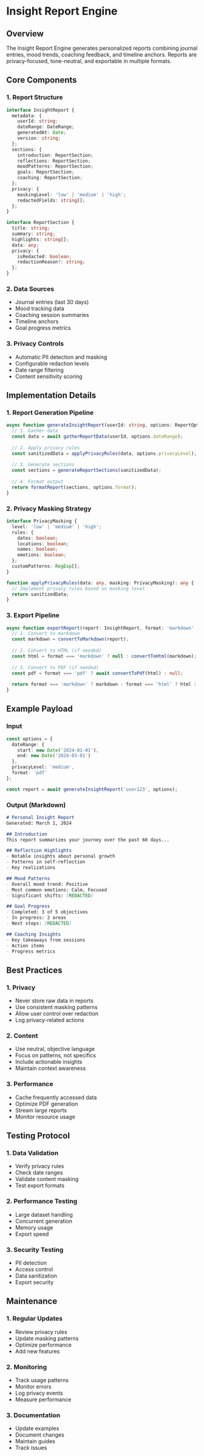 # Insight Report Engine

## Overview
The Insight Report Engine generates personalized reports combining journal entries, mood trends, coaching feedback, and timeline anchors. Reports are privacy-focused, tone-neutral, and exportable in multiple formats.

## Core Components

### 1. Report Structure
```typescript
interface InsightReport {
  metadata: {
    userId: string;
    dateRange: DateRange;
    generatedAt: Date;
    version: string;
  };
  sections: {
    introduction: ReportSection;
    reflections: ReportSection;
    moodPatterns: ReportSection;
    goals: ReportSection;
    coaching: ReportSection;
  };
  privacy: {
    maskingLevel: 'low' | 'medium' | 'high';
    redactedFields: string[];
  };
}

interface ReportSection {
  title: string;
  summary: string;
  highlights: string[];
  data: any;
  privacy: {
    isRedacted: boolean;
    redactionReason?: string;
  };
}
```

### 2. Data Sources
- Journal entries (last 30 days)
- Mood tracking data
- Coaching session summaries
- Timeline anchors
- Goal progress metrics

### 3. Privacy Controls
- Automatic PII detection and masking
- Configurable redaction levels
- Date range filtering
- Content sensitivity scoring

## Implementation Details

### 1. Report Generation Pipeline
```typescript
async function generateInsightReport(userId: string, options: ReportOptions): Promise<InsightReport> {
  // 1. Gather data
  const data = await gatherReportData(userId, options.dateRange);
  
  // 2. Apply privacy rules
  const sanitizedData = applyPrivacyRules(data, options.privacyLevel);
  
  // 3. Generate sections
  const sections = generateReportSections(sanitizedData);
  
  // 4. Format output
  return formatReport(sections, options.format);
}
```

### 2. Privacy Masking Strategy
```typescript
interface PrivacyMasking {
  level: 'low' | 'medium' | 'high';
  rules: {
    dates: boolean;
    locations: boolean;
    names: boolean;
    emotions: boolean;
  };
  customPatterns: RegExp[];
}

function applyPrivacyRules(data: any, masking: PrivacyMasking): any {
  // Implement privacy rules based on masking level
  return sanitizedData;
}
```

### 3. Export Pipeline
```typescript
async function exportReport(report: InsightReport, format: 'markdown' | 'html' | 'pdf'): Promise<Buffer> {
  // 1. Convert to markdown
  const markdown = convertToMarkdown(report);
  
  // 2. Convert to HTML (if needed)
  const html = format === 'markdown' ? null : convertToHtml(markdown);
  
  // 3. Convert to PDF (if needed)
  const pdf = format === 'pdf' ? await convertToPdf(html) : null;
  
  return format === 'markdown' ? markdown : format === 'html' ? html : pdf;
}
```

## Example Payload

### Input
```typescript
const options = {
  dateRange: {
    start: new Date('2024-01-01'),
    end: new Date('2024-03-01')
  },
  privacyLevel: 'medium',
  format: 'pdf'
};

const report = await generateInsightReport('user123', options);
```

### Output (Markdown)
```markdown
# Personal Insight Report
Generated: March 1, 2024

## Introduction
This report summarizes your journey over the past 60 days...

## Reflection Highlights
- Notable insights about personal growth
- Patterns in self-reflection
- Key realizations

## Mood Patterns
- Overall mood trend: Positive
- Most common emotions: Calm, Focused
- Significant shifts: [REDACTED]

## Goal Progress
- Completed: 3 of 5 objectives
- In progress: 2 areas
- Next steps: [REDACTED]

## Coaching Insights
- Key takeaways from sessions
- Action items
- Progress metrics
```

## Best Practices

### 1. Privacy
- Never store raw data in reports
- Use consistent masking patterns
- Allow user control over redaction
- Log privacy-related actions

### 2. Content
- Use neutral, objective language
- Focus on patterns, not specifics
- Include actionable insights
- Maintain context awareness

### 3. Performance
- Cache frequently accessed data
- Optimize PDF generation
- Stream large reports
- Monitor resource usage

## Testing Protocol

### 1. Data Validation
- Verify privacy rules
- Check date ranges
- Validate content masking
- Test export formats

### 2. Performance Testing
- Large dataset handling
- Concurrent generation
- Memory usage
- Export speed

### 3. Security Testing
- PII detection
- Access control
- Data sanitization
- Export security

## Maintenance

### 1. Regular Updates
- Review privacy rules
- Update masking patterns
- Optimize performance
- Add new features

### 2. Monitoring
- Track usage patterns
- Monitor errors
- Log privacy events
- Measure performance

### 3. Documentation
- Update examples
- Document changes
- Maintain guides
- Track issues 